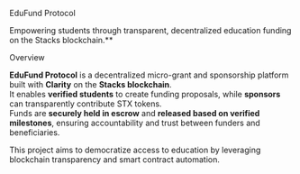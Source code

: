  EduFund Protocol

Empowering students through transparent, decentralized education funding on the Stacks blockchain.**

Overview

**EduFund Protocol** is a decentralized micro-grant and sponsorship platform built with **Clarity** on the **Stacks blockchain**.  
It enables **verified students** to create funding proposals, while **sponsors** can transparently contribute STX tokens.  
Funds are **securely held in escrow** and **released based on verified milestones**, ensuring accountability and trust between funders and beneficiaries.

This project aims to democratize access to education by leveraging blockchain transparency and smart contract automation.
